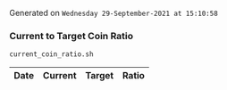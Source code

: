Generated on `Wednesday 29-September-2021 at 15:10:58`

### Current to Target Coin Ratio
`current_coin_ratio.sh`

Date|Current|Target|Ratio
---|---|---|---
